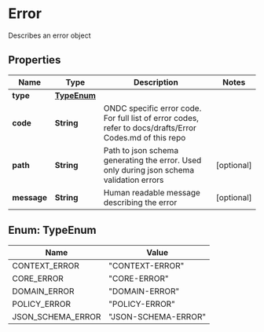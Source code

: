 

# Error

Describes an error object

## Properties

| Name | Type | Description | Notes |
|------------ | ------------- | ------------- | -------------|
|**type** | [**TypeEnum**](#TypeEnum) |  |  |
|**code** | **String** | ONDC specific error code. For full list of error codes, refer to docs/drafts/Error Codes.md of this repo |  |
|**path** | **String** | Path to json schema generating the error. Used only during json schema validation errors |  [optional] |
|**message** | **String** | Human readable message describing the error |  [optional] |



## Enum: TypeEnum

| Name | Value |
|---- | -----|
| CONTEXT_ERROR | &quot;CONTEXT-ERROR&quot; |
| CORE_ERROR | &quot;CORE-ERROR&quot; |
| DOMAIN_ERROR | &quot;DOMAIN-ERROR&quot; |
| POLICY_ERROR | &quot;POLICY-ERROR&quot; |
| JSON_SCHEMA_ERROR | &quot;JSON-SCHEMA-ERROR&quot; |



